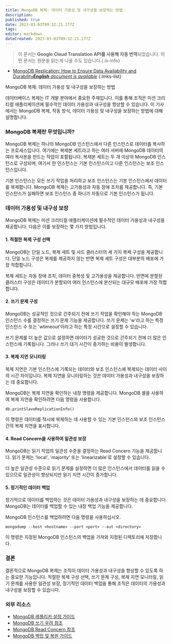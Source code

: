 ```yaml
---
title: MongoDB 복제: 데이터 가용성 및 내구성을 보장하는 방법
description: 
published: true
date: 2023-03-03T09:32:21.177Z
tags: 
editor: markdown
dateCreated: 2023-03-03T09:32:21.177Z
---
```


> 이 문서는 **Google Cloud Translation API를 사용해 자동 번역**되었습니다.
어떤 문서는 원문을 읽는게 나을 수도 있습니다.{.is-info}



- [MongoDB Replication: How to Ensure Data Availability and Durability***English** document is available*](/en/Knowledge-base/NoSQL/mongodb-replication-how-to-ensure-data-availability-and-durability)
{.links-list}


MongoDB 복제: 데이터 가용성 및 내구성을 보장하는 방법

데이터베이스 복제는 IT 개발 분야에서 중요한 주제입니다. 이를 통해 조직은 미션 크리티컬 애플리케이션에 필수적인 데이터 가용성과 내구성을 향상할 수 있습니다. 이 기사에서는 MongoDB 복제, 작동 방식, 데이터 가용성 및 내구성을 보장하는 방법에 대해 설명합니다.

### MongoDB 복제란 무엇입니까?

MongoDB 복제는 하나의 MongoDB 인스턴스에서 다른 인스턴스로 데이터를 복사하는 프로세스입니다. 여기에는 복제본 세트라고 하는 여러 서버에 MongoDB 데이터의 여러 복사본을 만드는 작업이 포함됩니다. 복제본 세트는 두 개 이상의 MongoDB 인스턴스로 구성되며, 여기서 한 인스턴스는 기본 인스턴스이고 다른 인스턴스는 보조 인스턴스입니다.

기본 인스턴스는 모든 쓰기 작업을 처리하고 보조 인스턴스는 기본 인스턴스에서 데이터를 복제합니다. MongoDB 복제는 고가용성과 자동 장애 조치를 제공합니다. 즉, 기본 인스턴스가 실패하면 보조 인스턴스 중 하나가 자동으로 기본 인스턴스가 됩니다.

### 데이터 가용성 및 내구성 보장

MongoDB 복제는 미션 크리티컬 애플리케이션에 필수적인 데이터 가용성과 내구성을 제공합니다. 다음은 이를 보장하는 몇 가지 방법입니다.

#### 1. 적절한 복제 구성 선택

MongoDB는 단일 노드, 복제 세트 및 샤드 클러스터의 세 가지 복제 구성을 제공합니다. 단일 노드 구성은 복제를 제공하지 않는 반면 복제 세트 구성은 대부분의 배포에 가장 적합합니다.

복제 세트는 자동 장애 조치, 데이터 중복성 및 고가용성을 제공합니다. 반면에 분할된 클러스터 구성은 데이터가 분할되어 여러 인스턴스에 분산되는 대규모 배포에 가장 적합합니다.

#### 2. 쓰기 문제 구성

MongoDB는 성공적인 것으로 간주되기 전에 쓰기 작업을 확인해야 하는 MongoDB 인스턴스 수를 결정하는 쓰기 문제 기능을 제공합니다. 쓰기 문제는 'w'라고 하는 특정 인스턴스 수 또는 'wtimeout'이라고 하는 특정 시간으로 설정할 수 있습니다.

쓰기 문제를 더 높은 값으로 설정하면 데이터가 성공한 것으로 간주되기 전에 더 많은 인스턴스에 기록됩니다. 그러나 쓰기 대기 시간이 증가하는 비용이 발생합니다.

#### 3. 복제 지연 모니터링

복제 지연은 기본 인스턴스에 기록되는 데이터와 보조 인스턴스에 복제되는 데이터 사이의 시간 차이입니다. 복제 지연을 모니터링하는 것은 데이터 가용성과 내구성을 보장하는 데 중요합니다.

MongoDB는 복제 지연을 확인하는 내장 명령을 제공합니다. MongoDB 셸을 사용하여 복제 지연을 확인하려면 다음 명령을 사용합니다.

```shell
db.printSlaveReplicationInfo()
```

이 명령은 데이터를 적시에 복제하는 데 사용할 수 있는 기본 인스턴스와 보조 인스턴스 간의 복제 지연을 표시합니다.

#### 4. Read Concern을 사용하여 일관성 보장

MongoDB는 읽기 작업의 일관성 수준을 결정하는 Read Concern 기능을 제공합니다. 읽기 문제는 'local', 'majority' 또는 'linearizable'로 설정할 수 있습니다.

더 높은 일관성 수준으로 읽기 문제를 설정하면 더 많은 인스턴스에서 데이터를 읽을 수 있으므로 일관성이 향상되지만 읽기 지연 시간이 증가합니다.

#### 5. 정기적인 데이터 백업

정기적으로 데이터를 백업하는 것은 데이터 가용성과 내구성을 보장하는 데 중요합니다. MongoDB는 데이터를 백업할 수 있는 내장 백업 기능을 제공합니다.

MongoDB 인스턴스를 백업하려면 다음 명령을 사용하십시오.

```shell
mongodump --host <hostname> --port <port> --out <directory>
```

이 명령은 지정된 MongoDB 인스턴스의 백업을 가져와 지정된 디렉토리에 저장합니다.

### 결론

결론적으로 MongoDB 복제는 조직이 데이터 가용성과 내구성을 향상할 수 있도록 하는 중요한 기능입니다. 적절한 복제 구성 선택, 쓰기 문제 구성, 복제 지연 모니터링, 읽기 문제를 사용한 일관성 보장, 정기적인 데이터 백업을 통해 조직은 데이터의 가용성과 내구성을 보장할 수 있습니다.

### 외부 리소스

- [MongoDB 레플리카 설정 가이드](https://docs.mongodb.com/manual/replication/)
- [MongoDB 쓰기 우려 참조](https://docs.mongodb.com/manual/reference/write-concern/)
- [MongoDB Read Concern 참조](https://docs.mongodb.com/manual/reference/read-concern/)
- [MongoDB 백업 및 복원 가이드](https://docs.mongodb.com/manual/core/backups/)